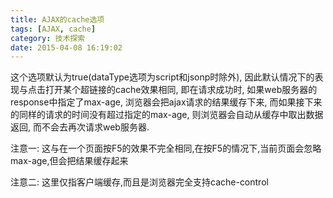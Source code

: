 ```yaml
---
title: AJAX的cache选项
tags: [AJAX, cache]
category: 技术探索
date: 2015-04-08 16:19:02
---
```


这个选项默认为true(dataType选项为script和jsonp时除外), 因此默认情况下的表现与点击打开某个超链接的cache效果相同, 即在请求成功时, 如果web服务器的response中指定了max-age, 浏览器会把ajax请求的结果缓存下来, 而如果接下来的同样的请求的时间没有超过指定的max-age, 则浏览器会自动从缓存中取出数据返回, 而不会去再次请求web服务器.

注意一: 这与在一个页面按F5的效果不完全相同,在按F5的情况下,当前页面会忽略max-age,但会把结果缓存起来

注意二: 这里仅指客户端缓存,而且是浏览器完全支持cache-control